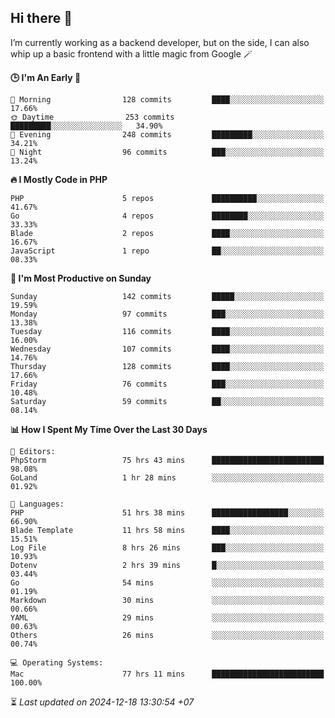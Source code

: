 ## Hi there 👋
I’m currently working as a backend developer, but on the side, I can also whip up a basic frontend with a little magic from Google 🪄

<!--START_SECTION:readme-stats-->
**🕒 I'm An Early 🐤**

```text
🌅 Morning                128 commits         ████░░░░░░░░░░░░░░░░░░░░░   17.66%
🌞 Daytime                253 commits         █████████░░░░░░░░░░░░░░░░   34.90%
🌆 Evening                248 commits         █████████░░░░░░░░░░░░░░░░   34.21%
🌙 Night                  96 commits          ███░░░░░░░░░░░░░░░░░░░░░░   13.24%
```

**🔥 I Mostly Code in PHP**

```text
PHP                      5 repos             ██████████░░░░░░░░░░░░░░░   41.67%
Go                       4 repos             ████████░░░░░░░░░░░░░░░░░   33.33%
Blade                    2 repos             ████░░░░░░░░░░░░░░░░░░░░░   16.67%
JavaScript               1 repo              ██░░░░░░░░░░░░░░░░░░░░░░░   08.33%
```

**📅 I'm Most Productive on Sunday**

```text
Sunday                   142 commits         █████░░░░░░░░░░░░░░░░░░░░   19.59%
Monday                   97 commits          ███░░░░░░░░░░░░░░░░░░░░░░   13.38%
Tuesday                  116 commits         ████░░░░░░░░░░░░░░░░░░░░░   16.00%
Wednesday                107 commits         ████░░░░░░░░░░░░░░░░░░░░░   14.76%
Thursday                 128 commits         ████░░░░░░░░░░░░░░░░░░░░░   17.66%
Friday                   76 commits          ███░░░░░░░░░░░░░░░░░░░░░░   10.48%
Saturday                 59 commits          ██░░░░░░░░░░░░░░░░░░░░░░░   08.14%
```

**📊 How I Spent My Time Over the Last 30 Days**

```text
📝 Editors:
PhpStorm                 75 hrs 43 mins      █████████████████████████   98.08%
GoLand                   1 hr 28 mins        ░░░░░░░░░░░░░░░░░░░░░░░░░   01.92%

💬 Languages:
PHP                      51 hrs 38 mins      █████████████████░░░░░░░░   66.90%
Blade Template           11 hrs 58 mins      ████░░░░░░░░░░░░░░░░░░░░░   15.51%
Log File                 8 hrs 26 mins       ███░░░░░░░░░░░░░░░░░░░░░░   10.93%
Dotenv                   2 hrs 39 mins       █░░░░░░░░░░░░░░░░░░░░░░░░   03.44%
Go                       54 mins             ░░░░░░░░░░░░░░░░░░░░░░░░░   01.19%
Markdown                 30 mins             ░░░░░░░░░░░░░░░░░░░░░░░░░   00.66%
YAML                     29 mins             ░░░░░░░░░░░░░░░░░░░░░░░░░   00.63%
Others                   26 mins             ░░░░░░░░░░░░░░░░░░░░░░░░░   00.74%

💻 Operating Systems:
Mac                      77 hrs 11 mins      █████████████████████████   100.00%
```



⏳ *Last updated on 2024-12-18 13:30:54 +07*
<!--END_SECTION:readme-stats-->
